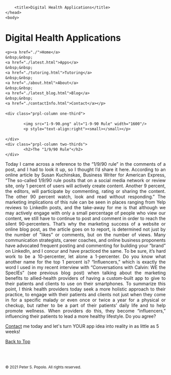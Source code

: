 
<html>
	<head>
		<meta charset="UTF-8" />
		<meta name="viewport" content="width=device-width, initial-scale=1, maximum-scale=1, user-scalable=no" />
		<meta http-equiv="X-UA-Compatible" content="IE=edge" />


		<title>Digital Health Applications</title>
	</head>
	<body>
	
<div class="prpl-row">
	<div class="prpl-column two-thirds">
			<h1>Digital Health Applications</h1>
	</div>
	
	<p><a href="./">Home</a>
	&nbsp;&nbsp;
	<a href="./latest.html">Apps</a>
	&nbsp;&nbsp;
	<a href="./tutoring.html">Tutoring</a>
	&nbsp;&nbsp;
	<a href="./about.html">About</a>
	&nbsp;&nbsp;
	<a href="./latest_blog.html">Blog</a>
	&nbsp;&nbsp;
	<a href="./contactInfo.html">Contact</a></p>
	
	<div class="prpl-column one-third">

			<img src="1-9-90.png" alt="1-9-90 Rule" width="1600"/>
			<p style="text-align:right"><small></small></p>

	</div>
	<div class="prpl-column two-thirds">
			<h2>The "1/9/90 Rule"</h2>
	</div>
</div>

<div class="prpl-row">

<p style="text-align:justify">Today I came across a reference to the “1/9/90 rule” in the comments of a post, and I had to look it up, so I thought I’d share it here. According to an online article by Susan Kuchinskas, Business Writer for American Express, “The so-called 1/9/90 rule posits that on a social media network or review site, only 1 percent of users will actively create content. Another 9 percent, the editors, will participate by commenting, rating or sharing the content. The other 90 percent watch, look and read without responding.” The marketing implications of this rule can be seen in places ranging from Yelp reviews to LinkedIn posts, and the take-away for me is that although we may actively engage with only a small percentage of people who view our content, we still have to continue to post and comment in order to reach the silent 90-percenters. That’s why the marketing success of a website or online blog post, as the article goes on to report, is determined not just by the number of ”likes” or comments, but on the number of views. Many communication strategists, career coaches, and online business proponents have advocated frequent posting and commenting for building your “brand” on LinkedIn, and I concur and have practiced the same. To be sure, it’s hard work to be a 10-percenter, let alone a 1-percenter. Do you know what another name for the top 1 percent is? “Influencers,” which is exactly the word I used in my recent interview with “Conversations with Calvin: WE the SpecIEs” (see previous blog post) when talking about the marketing benefits to allied-health providers of having a custom-built app to give to their patients and clients to use on their smartphones. To summarize this point, I think health providers today seek a more holistic approach to their practice, to engage with their patients and clients not just when they come in for a specific malady or even once or twice a year for a physical or checkup, but rather to be a part of their patients’ daily life and to help promote wellness. When providers do this, they become “influencers,” influencing their  patients to lead a more healthy lifestyle. Do you agree?
</p>

<p><a href="mailto:peterpopolo@gmail.com?subject=Contact">Contact</a> me today and let's turn YOUR app idea into reality in as little as 5 weeks!</p>

<a href="./blog_8.html">Back to Top</a>

<br><br><p><small>&#169; 2021 Peter S. Popolo. All rights reserved.</small></p>







